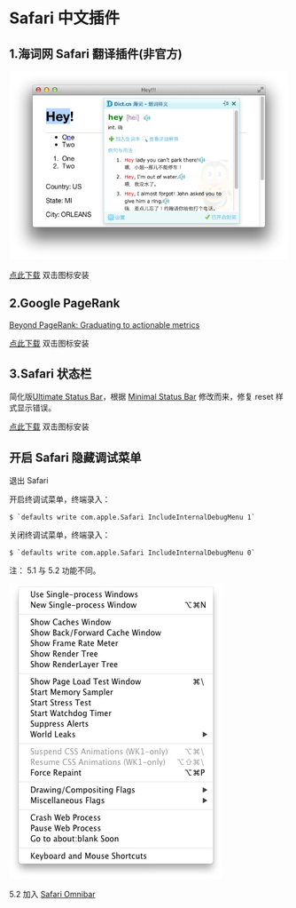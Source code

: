 # Safari 中文插件

## 1.海词网 Safari 翻译插件(非官方)
![Safari 英文翻译插件](https://github.com/beijingyoung/All-In-One-Safari-Extension/blob/master/EG.png)

[点此下载](https://raw.github.com/beijingyoung/All-In-One-Safari-Extension/master/EN%20to%20zh-CN%20translate.safariextz) 双击图标安装

## 2.Google PageRank
[Beyond PageRank: Graduating to actionable metrics](http://googlewebmastercentral.blogspot.com/2011/06/beyond-pagerank-graduating-to.html)

[点此下载](https://raw.github.com/beijingyoung/All-In-One-Safari-Extension/master/PageRank.safariextz) 双击图标安装

## 3.Safari 状态栏
简化版[Ultimate Status Bar](http://ultimatestatusbar.com)，根据 [Minimal Status Bar](https://github.com/visnup/Minimal-Status-Bar) 修改而来，修复 reset 样式显示错误。

[点此下载](https://raw.github.com/beijingyoung/All-In-One-Safari-Extension/master/StatusBar.safariextz) 双击图标安装


## 开启 Safari 隐藏调试菜单

退出 Safari

开启终调试菜单，终端录入：

	$ `defaults write com.apple.Safari IncludeInternalDebugMenu 1`

关闭终调试菜单，终端录入：
	
	$ `defaults write com.apple.Safari IncludeInternalDebugMenu 0`
	

注： 5.1 与 5.2 功能不同。

![开启 Safari 隐藏调试菜单](https://github.com/beijingyoung/All-In-One-Safari-Extension/blob/master/IncludeInternalDebugMenu.png)

5.2 加入 [Safari Omnibar](http://hackemist.com/SafariOmnibar/)